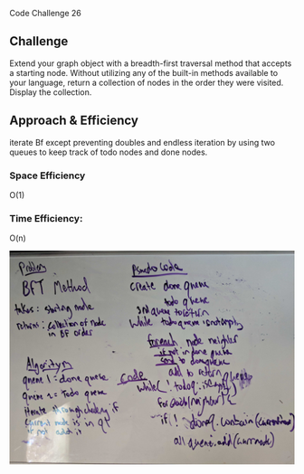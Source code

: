 Code Challenge 26
## Challenge
Extend your graph object with a breadth-first traversal method that accepts a starting node. Without utilizing any of the built-in methods available to your language, return a collection of nodes in the order they were visited. Display the collection.

## Approach & Efficiency
iterate Bf except preventing doubles and endless iteration by using two queues to keep track of todo nodes and done nodes.

### Space Efficiency
O(1)

### Time Efficiency:
O(n)

![GraphBFT](../26_GraphBFT.jpg)